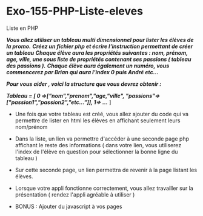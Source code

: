 # Exo-155-PHP-Liste-eleves

Liste en PHP

***Vous allez utiliser un tableau multi dimensionnel pour lister les élèves de la promo.***
***Créez un fichier php et écrire l'instruction permettant de créer un tableau***
***Chaque élève aura les propriétés suivantes : nom, prénom, age, ville, une sous liste de propriétés contenant ses passions ( tableau des passions ).***
***Chaque élève aura également un numéro, vous commencerez par Brian qui aura l'index 0 puis André etc...***

***Pour vous aider , voici la structure que vous devrez obtenir :***

***Tableau = [
    0 =>["nom","prenom","age,"ville", "passions"=> ["passion1","passion2","etc..."]],
    1=> ...***
]

- Une fois que votre tableau est créé, vous allez ajouter du code qui va permettre de lister en html les élèves en affichant seulement leurs nom/prénom
- Dans la liste, un lien va permettre d'accéder à une seconde page php affichant le reste des informations ( dans votre lien, vous utiliserez l'index de l'élève en question pour sélectionner la bonne ligne du tableau )
- Sur cette seconde page, un lien permettra de revenir à la page listant les élèves.

- Lorsque votre appli fonctionne correctement, vous allez travailler sur la présentation ( rendez l'appli agréable à utiliser )

- BONUS : Ajouter du javascript à vos pages